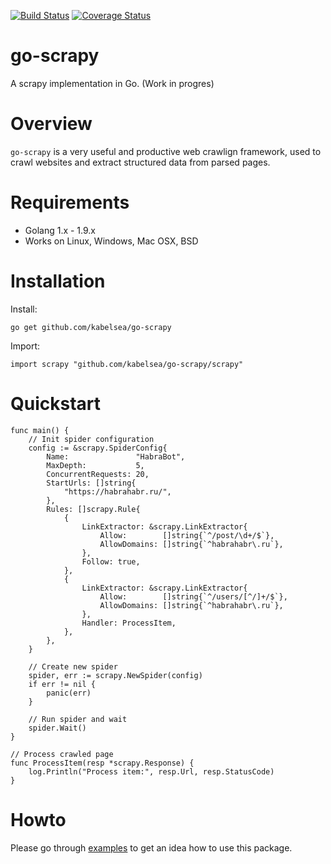 [![Build Status](https://travis-ci.org/kabelsea/go-scrapy.svg?branch=master)](https://travis-ci.org/kabelsea/go-scrapy) [![Coverage Status](https://coveralls.io/repos/github/kabelsea/go-scrapy/badge.svg?branch=master)](https://coveralls.io/github/kabelsea/go-scrapy?branch=master)

# go-scrapy
A scrapy implementation in Go. (Work in progres)

# Overview
`go-scrapy` is a very useful and productive web crawlign framework, used to crawl websites and extract structured data from parsed pages.

# Requirements
* Golang 1.x - 1.9.x
* Works on Linux, Windows, Mac OSX, BSD

# Installation
Install:
```
go get github.com/kabelsea/go-scrapy
```
Import:
```golang
import scrapy "github.com/kabelsea/go-scrapy/scrapy"
```

# Quickstart
```golang
func main() {
	// Init spider configuration
	config := &scrapy.SpiderConfig{
		Name:               "HabraBot",
		MaxDepth:           5,
		ConcurrentRequests: 20,
		StartUrls: []string{
			"https://habrahabr.ru/",
		},
		Rules: []scrapy.Rule{
			{
				LinkExtractor: &scrapy.LinkExtractor{
					Allow:        []string{`^/post/\d+/$`},
					AllowDomains: []string{`^habrahabr\.ru`},
				},
				Follow: true,
			},
			{
				LinkExtractor: &scrapy.LinkExtractor{
					Allow:        []string{`^/users/[^/]+/$`},
					AllowDomains: []string{`^habrahabr\.ru`},
				},
				Handler: ProcessItem,
			},
		},
	}

	// Create new spider
	spider, err := scrapy.NewSpider(config)
	if err != nil {
		panic(err)
	}

	// Run spider and wait
	spider.Wait()
}

// Process crawled page
func ProcessItem(resp *scrapy.Response) {
	log.Println("Process item:", resp.Url, resp.StatusCode)
}
```

# Howto
Please go through [examples](https://github.com/kabelsea/go-scrapy/tree/master/examples) to get an idea how to use this package.